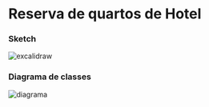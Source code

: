 # Reserva de quartos de Hotel

### Sketch
![excalidraw](https://excalidraw.com/#json=-nQkkGV6C_nD1UyzCaMx8,v5pf26slzT6mA3V2c-vjSg)

### Diagrama de classes
![diagrama](http://www.plantuml.com/plantuml/proxy?cache=no&src=https://raw.githubusercontent.com/azmovi/reserva-de-hotel/master/diagrama_de_classes.iuml)

